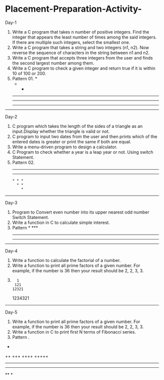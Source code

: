 # Placement-Preparation-Activity-

Day-1

1.	Write a C program that takes n number of positive integers. Find the integer that appears the least number of times among the said  integers. If there are multiple such integers, select the smallest one.
2.	Write a C program that takes a string and two integers (n1, n2). Now reverse the sequence of characters in the string between n1 and n2.
3.	Write a C program that accepts three integers from the user and finds the second largest number among them.
4.	Write a C program to check a given integer and return true if it is within 10 of 100 or 200.
5.	Pattern 01.
     *
     * *
     * * *
     * * * *
     * * * * *
_____________________________________________________________________________________________________
Day-2

1.	C program which takes the length of the sides of a triangle as an input.Display whether the triangle is valid or not.
2.	C program to input two dates from the user and then prints which of the entered dates is greater or print the same if both are equal.
3.	Write a menu-driven program to design a calculator.
4.	C Program to check whether a year is a leap year or not. Using switch Statement.
5.	Pattern 02.
    * * * * *
      * * * *
        * * *
          * *
            *
______________________________________________________________________________________________________
Day-3

1.	Program to Convert even number into its upper nearest odd number Switch Statement.
2.	Write a function in C to calculate simple interest.
3.	Pattern 
         *
        ***
       *****
      *******
_______________________________________________________________________________________________________
Day-4

1.	Write a function to calculate the factorial of a number.
2.	Write a function to print all prime factors of a given number. For example, if the number is 36 then your result should be 2, 2, 3, 3.
3.
         1
        121
       12321
      1234321

_____________________________________________________________________________________________________________
Day-5

1.	Write a function to print all prime factors of a given number. For example, if the number is 36 then your result should be 2, 2, 3, 3.
2.	Write a function in C to print first N terms of Fibonacci series.
3.	Pattern .
+
++
+++
++++
+++++
****
***
**
*